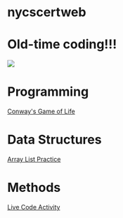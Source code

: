 # nycscertweb
# Old-time coding!!!
![](https://user-images.githubusercontent.com/96295230/180852314-3e805bd5-782a-42f1-b577-ef3aebd49211.png)




# Programming
[Conway's Game of Life](https://github.com/hunter-teacher-cert/cohort-3-summer-work-ehawkins18/blob/master/programming/3/Cgol.java)

# Data Structures
[Array List Practice](https://github.com/hunter-teacher-cert/cohort-3-summer-work-ehawkins18/blob/master/ds/arraylists/AlPractice.java)

# Methods
[Live Code Activity](https://github.com/hunter-teacher-cert/cohort-3-summer-work-ehawkins18/blob/master/methods/02_livecode_java.txt)




